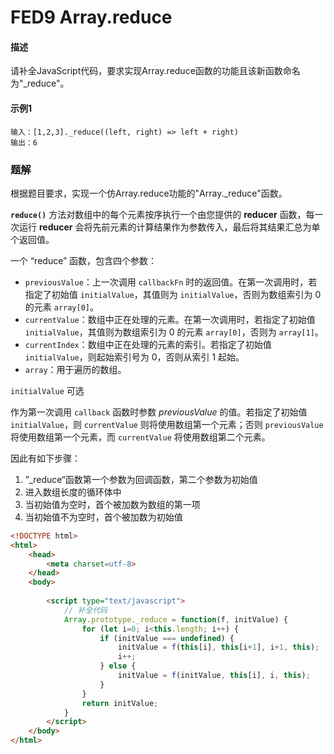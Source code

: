 # FED9 Array.reduce

#### 描述

请补全JavaScript代码，要求实现Array.reduce函数的功能且该新函数命名为"_reduce"。

#### 示例1

```
输入：[1,2,3]._reduce((left, right) => left + right)
输出：6
```



### 题解

根据题目要求，实现一个仿Array.reduce功能的"Array._reduce"函数。

**`reduce()`** 方法对数组中的每个元素按序执行一个由您提供的 **reducer** 函数，每一次运行 **reducer** 会将先前元素的计算结果作为参数传入，最后将其结果汇总为单个返回值。

一个 “reduce” 函数，包含四个参数：

- `previousValue`：上一次调用 `callbackFn` 时的返回值。在第一次调用时，若指定了初始值 `initialValue`，其值则为 `initialValue`，否则为数组索引为 0 的元素 `array[0]`。
- `currentValue`：数组中正在处理的元素。在第一次调用时，若指定了初始值 `initialValue`，其值则为数组索引为 0 的元素 `array[0]`，否则为 `array[1]`。
- `currentIndex`：数组中正在处理的元素的索引。若指定了初始值 `initialValue`，则起始索引号为 0，否则从索引 1 起始。
- `array`：用于遍历的数组。

`initialValue` 可选

作为第一次调用 `callback` 函数时参数 *previousValue* 的值。若指定了初始值 `initialValue`，则 `currentValue` 则将使用数组第一个元素；否则 `previousValue` 将使用数组第一个元素，而 `currentValue` 将使用数组第二个元素。

因此有如下步骤：

1. ”_reduce“函数第一个参数为回调函数，第二个参数为初始值
2. 进入数组长度的循环体中
3. 当初始值为空时，首个被加数为数组的第一项
4. 当初始值不为空时，首个被加数为初始值

```html
<!DOCTYPE html>
<html>
    <head>
        <meta charset=utf-8>
    </head>
    <body>
    	
        <script type="text/javascript">
            // 补全代码
            Array.prototype._reduce = function(f, initValue) {
                for (let i=0; i<this.length; i++) {
                    if (initValue === undefined) {
                        initValue = f(this[i], this[i+1], i+1, this);
                        i++;
                    } else {
                        initValue = f(initValue, this[i], i, this);
                    }
                }
                return initValue;
            }
        </script>
    </body>
</html>
```

